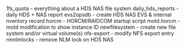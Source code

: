1fs_quota - everything about a HDS NAS file system
daily_hds_reports - daily HDS + NAS report
evs2opsdb - create HDS NAS EVS & internal nventory record
horcm - HORCM/RAIDCOM startup script
motd.horcm - motd modification to show instance ID
newfilesystem - create new file system and/or virtual volume(s)
nfs-export - modify NFS export entry
rmnlmlocks - remove NLM lock on HDS NAS
